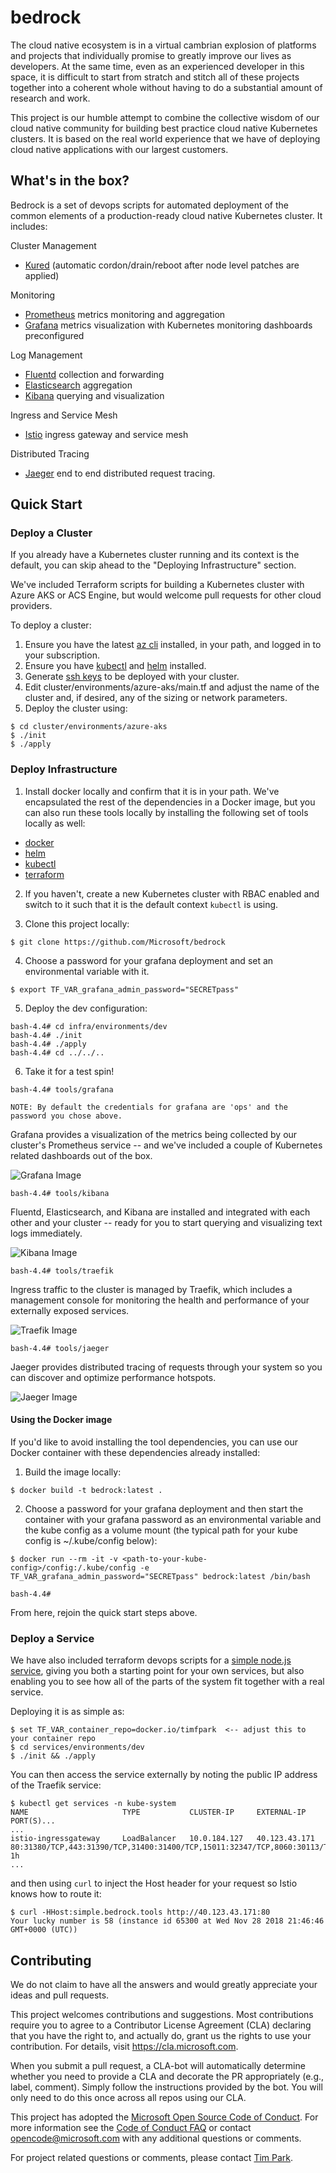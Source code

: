# bedrock

The cloud native ecosystem is in a virtual cambrian explosion of platforms and projects that individually promise to greatly improve our lives as developers. At the same time, even as an experienced developer in this space, it is difficult to start from stratch and stitch all of these projects together into a coherent whole without having to do a substantial amount of research and work.

This project is our humble attempt to combine the collective wisdom of our cloud native community for building best practice cloud native Kubernetes clusters. It is based on the real world experience that we have of deploying cloud native applications with our largest customers.

## What's in the box?

Bedrock is a set of devops scripts for automated deployment of the common elements of a production-ready cloud native Kubernetes cluster. It includes:

Cluster Management

-   [Kured](https://github.com/weaveworks/kured) (automatic cordon/drain/reboot after node level patches are applied)

Monitoring

-   [Prometheus](https://prometheus.io/) metrics monitoring and aggregation
-   [Grafana](https://grafana.com/) metrics visualization with Kubernetes monitoring dashboards preconfigured

Log Management

-   [Fluentd](https://www.fluentd.org/) collection and forwarding
-   [Elasticsearch](https://www.elastic.co/) aggregation
-   [Kibana](https://www.elastic.co/products/kibana) querying and visualization

Ingress and Service Mesh

-   [Istio](https://istio.io/) ingress gateway and service mesh

Distributed Tracing

-   [Jaeger](https://www.jaegertracing.io/) end to end distributed request tracing.

## Quick Start

### Deploy a Cluster

If you already have a Kubernetes cluster running and its context is the default, you can skip ahead to the "Deploying Infrastructure" section.

We've included Terraform scripts for building a Kubernetes cluster with Azure AKS or ACS Engine, but would welcome pull requests for other cloud providers.

To deploy a cluster:

1. Ensure you have the latest [az cli](https://docs.microsoft.com/en-us/cli/azure/install-azure-cli?view=azure-cli-latest) installed, in your path, and logged in to your subscription.
2. Ensure you have [kubectl](https://kubernetes.io/docs/tasks/tools/install-kubectl/) and [helm](https://github.com/helm/helm/blob/master/docs/install.md) installed.
3. Generate [ssh keys](https://confluence.atlassian.com/bitbucketserver054/creating-ssh-keys-939508421.html) to be deployed with your cluster.
4. Edit cluster/environments/azure-aks/main.tf and adjust the name of the cluster and, if desired, any of the sizing or network parameters.
5. Deploy the cluster using:

```
$ cd cluster/environments/azure-aks
$ ./init
$ ./apply
```

### Deploy Infrastructure

1. Install docker locally and confirm that it is in your path. We've encapsulated the rest of the dependencies in a Docker image, but you can also run these tools locally by installing the following set of tools locally as well:

-   [docker](https://docs.docker.com/docker-for-mac/install/)
-   [helm](https://helm.sh/)
-   [kubectl](https://kubernetes.io/docs/tasks/tools/install-kubectl/)
-   [terraform](https://www.terraform.io/intro/getting-started/install.html)

2. If you haven't, create a new Kubernetes cluster with RBAC enabled and switch to it such that it is the default context `kubectl` is using.

3. Clone this project locally:

```
$ git clone https://github.com/Microsoft/bedrock
```

4. Choose a password for your grafana deployment and set an environmental variable with it.

```
$ export TF_VAR_grafana_admin_password="SECRETpass"
```

5. Deploy the dev configuration:

```
bash-4.4# cd infra/environments/dev
bash-4.4# ./init
bash-4.4# ./apply
bash-4.4# cd ../../..
```

6. Take it for a test spin!

```
bash-4.4# tools/grafana

NOTE: By default the credentials for grafana are 'ops' and the password you chose above.
```

Grafana provides a visualization of the metrics being collected by our cluster's Prometheus service -- and we've included a couple of Kubernetes related dashboards out of the box.

![Grafana Image](./docs/images/grafana.png)

```
bash-4.4# tools/kibana
```

Fluentd, Elasticsearch, and Kibana are installed and integrated with each other and your cluster -- ready for you to start querying and visualizing text logs immediately.

![Kibana Image](./docs/images/kibana.png)

```
bash-4.4# tools/traefik
```

Ingress traffic to the cluster is managed by Traefik, which includes a management console for monitoring the health and performance of your externally exposed services.

![Traefik Image](./docs/images/traefik.png)

```
bash-4.4# tools/jaeger
```

Jaeger provides distributed tracing of requests through your system so you can discover and optimize performance hotspots.

![Jaeger Image](./docs/images/jaeger.png)

#### Using the Docker image

If you'd like to avoid installing the tool dependencies, you can use our Docker container with these dependencies already installed:

1. Build the image locally:

```
$ docker build -t bedrock:latest .
```

2. Choose a password for your grafana deployment and then start the container with your grafana password as an environmental variable and the kube config as a volume mount (the typical path for your kube config is ~/.kube/config below):

```
$ docker run --rm -it -v <path-to-your-kube-config>/config:/.kube/config -e TF_VAR_grafana_admin_password="SECRETpass" bedrock:latest /bin/bash

bash-4.4#
```

From here, rejoin the quick start steps above.

### Deploy a Service

We have also included terraform devops scripts for a [simple node.js service](https://github.com/timfpark/simple-service), giving you both a starting point for your own services, but also enabling you to see how all of the parts of the system fit together with a real service.

Deploying it is as simple as:

```
$ set TF_VAR_container_repo=docker.io/timfpark  <-- adjust this to your container repo
$ cd services/environments/dev
$ ./init && ./apply
```

You can then access the service externally by noting the public IP address of the Traefik service:

```
$ kubectl get services -n kube-system
NAME                     TYPE           CLUSTER-IP     EXTERNAL-IP     PORT(S)...
...
istio-ingressgateway     LoadBalancer   10.0.184.127   40.123.43.171   80:31380/TCP,443:31390/TCP,31400:31400/TCP,15011:32347/TCP,8060:30113/TCP,853:31090/TCP,15030:32107/TCP,15031:30020/TCP   1h
...
```

and then using `curl` to inject the Host header for your request so Istio knows how to route it:

```
$ curl -HHost:simple.bedrock.tools http://40.123.43.171:80
Your lucky number is 58 (instance id 65300 at Wed Nov 28 2018 21:46:46 GMT+0000 (UTC))
```

## Contributing

We do not claim to have all the answers and would greatly appreciate your ideas and pull requests.

This project welcomes contributions and suggestions. Most contributions require you to agree to a
Contributor License Agreement (CLA) declaring that you have the right to, and actually do, grant us
the rights to use your contribution. For details, visit https://cla.microsoft.com.

When you submit a pull request, a CLA-bot will automatically determine whether you need to provide
a CLA and decorate the PR appropriately (e.g., label, comment). Simply follow the instructions
provided by the bot. You will only need to do this once across all repos using our CLA.

This project has adopted the [Microsoft Open Source Code of Conduct](https://opensource.microsoft.com/codeofconduct/).
For more information see the [Code of Conduct FAQ](https://opensource.microsoft.com/codeofconduct/faq/) or
contact [opencode@microsoft.com](mailto:opencode@microsoft.com) with any additional questions or comments.

For project related questions or comments, please contact [Tim Park](https://github.com/timfpark).

```

```
